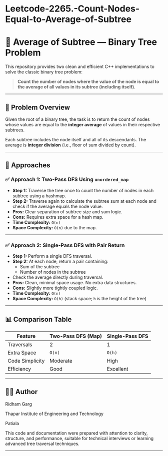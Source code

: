 # Leetcode-2265.-Count-Nodes-Equal-to-Average-of-Subtree

# 🧮 Average of Subtree — Binary Tree Problem

This repository provides two clean and efficient C++ implementations to solve the classic binary tree problem:

> **Count the number of nodes where the value of the node is equal to the average of all values in its subtree (including itself).**

---

## 📌 Problem Overview

Given the root of a binary tree, the task is to return the count of nodes whose values are equal to the **integer average** of values in their respective subtrees.

Each subtree includes the node itself and all of its descendants. The average is **integer division** (i.e., floor of sum divided by count).

---

## 🧠 Approaches

### ✅ Approach 1: Two-Pass DFS Using `unordered_map`

- **Step 1:** Traverse the tree once to count the number of nodes in each subtree using a hashmap.
- **Step 2:** Traverse again to calculate the subtree sum at each node and check if the average equals the node value.
- **Pros:** Clear separation of subtree size and sum logic.
- **Cons:** Requires extra space for a hash map.
- **Time Complexity:** `O(n)`  
- **Space Complexity:** `O(n)` due to the map.

---

### ✅ Approach 2: Single-Pass DFS with Pair Return

- **Step 1:** Perform a single DFS traversal.
- **Step 2:** At each node, return a pair containing:
  - Sum of the subtree
  - Number of nodes in the subtree
- Check the average directly during traversal.
- **Pros:** Clean, minimal space usage. No extra data structures.
- **Cons:** Slightly more tightly coupled logic.
- **Time Complexity:** `O(n)`  
- **Space Complexity:** `O(h)` (stack space; `h` is the height of the tree)

---

## 📊 Comparison Table

| Feature            | Two-Pass DFS (Map) | Single-Pass DFS |
|--------------------|--------------------|-----------------|
| Traversals         | 2                  | 1               |
| Extra Space        | `O(n)`             | `O(h)`          |
| Code Simplicity    | Moderate           | High            |
| Efficiency         | Good               | Excellent       |

---

## 👨‍💻 Author

Ridham Garg

Thapar Institute of Engineering and Technology

Patiala

This code and documentation were prepared with attention to clarity, structure, and performance, suitable for technical interviews or learning advanced tree traversal techniques.

---
